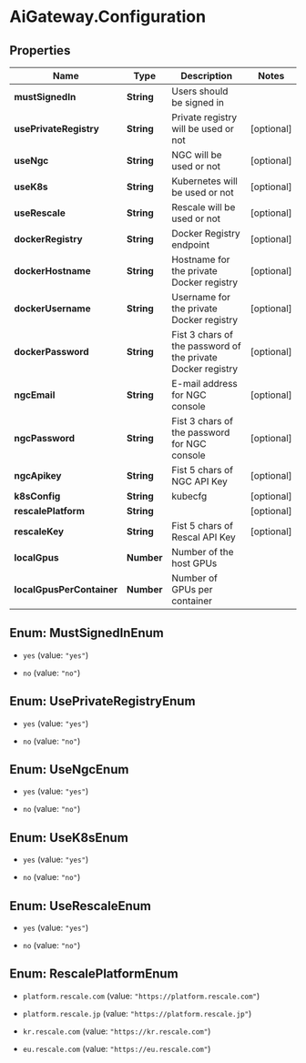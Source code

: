 # AiGateway.Configuration

## Properties
Name | Type | Description | Notes
------------ | ------------- | ------------- | -------------
**mustSignedIn** | **String** | Users should be signed in | 
**usePrivateRegistry** | **String** | Private registry will be used or not | [optional] 
**useNgc** | **String** | NGC will be used or not | [optional] 
**useK8s** | **String** | Kubernetes will be used or not | [optional] 
**useRescale** | **String** | Rescale will be used or not | [optional] 
**dockerRegistry** | **String** | Docker Registry endpoint | [optional] 
**dockerHostname** | **String** | Hostname for the private Docker registry | [optional] 
**dockerUsername** | **String** | Username for the private Docker registry | [optional] 
**dockerPassword** | **String** | Fist 3 chars of the password of the private Docker registry | [optional] 
**ngcEmail** | **String** | E-mail address for NGC console | [optional] 
**ngcPassword** | **String** | Fist 3 chars of the password for NGC console | [optional] 
**ngcApikey** | **String** | Fist 5 chars of NGC API Key | [optional] 
**k8sConfig** | **String** | kubecfg | [optional] 
**rescalePlatform** | **String** |  | [optional] 
**rescaleKey** | **String** | Fist 5 chars of Rescal API Key | [optional] 
**localGpus** | **Number** | Number of the host GPUs | 
**localGpusPerContainer** | **Number** | Number of GPUs per container | 


<a name="MustSignedInEnum"></a>
## Enum: MustSignedInEnum


* `yes` (value: `"yes"`)

* `no` (value: `"no"`)




<a name="UsePrivateRegistryEnum"></a>
## Enum: UsePrivateRegistryEnum


* `yes` (value: `"yes"`)

* `no` (value: `"no"`)




<a name="UseNgcEnum"></a>
## Enum: UseNgcEnum


* `yes` (value: `"yes"`)

* `no` (value: `"no"`)




<a name="UseK8sEnum"></a>
## Enum: UseK8sEnum


* `yes` (value: `"yes"`)

* `no` (value: `"no"`)




<a name="UseRescaleEnum"></a>
## Enum: UseRescaleEnum


* `yes` (value: `"yes"`)

* `no` (value: `"no"`)




<a name="RescalePlatformEnum"></a>
## Enum: RescalePlatformEnum


* `platform.rescale.com` (value: `"https://platform.rescale.com"`)

* `platform.rescale.jp` (value: `"https://platform.rescale.jp"`)

* `kr.rescale.com` (value: `"https://kr.rescale.com"`)

* `eu.rescale.com` (value: `"https://eu.rescale.com"`)




